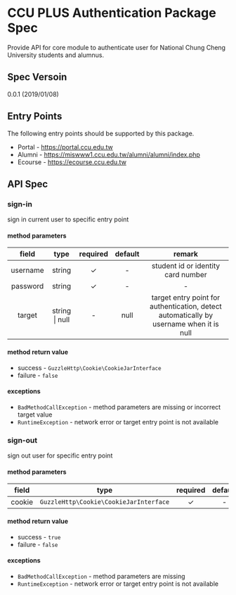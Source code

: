 # CCU PLUS Authentication Package Spec

Provide API for core module to authenticate user for National Chung Cheng University students and alumnus.

## Spec Versoin

0.0.1 (2019/01/08)

## Entry Points
The following entry points should be supported by this package.

- Portal - https://portal.ccu.edu.tw
- Alumni - https://miswww1.ccu.edu.tw/alumni/alumni/index.php
- Ecourse - https://ecourse.ccu.edu.tw

## API Spec

### sign-in

sign in current user to specific entry point

#### method parameters

|  field   |      type      | required | default |                            remark                            |
| :------: | :------------: | :------: | :-----: | :----------------------------------------------------------: |
| username |     string     |    ✓     |    -    |              student id or identity card number              |
| password |     string     |    ✓     |    -    |                              -                               |
|  target  | string \| null |    -     |  null   | target entry point for authentication, detect automatically by username when it is null |

#### method return value

- success - `GuzzleHttp\Cookie\CookieJarInterface`
- failure - `false`

#### exceptions

- `BadMethodCallException` - method parameters are missing or incorrect target value
- `RuntimeException` - network error or target entry point is not available

### sign-out

sign out user for specific entry point

#### method parameters

| field  |                  type                  | required | default | remark |
| :----: | :------------------------------------: | :------: | :-----: | :----: |
| cookie | `GuzzleHttp\Cookie\CookieJarInterface` |    ✓     |    -    |   -    |

#### method return value

- success - `true`
- failure - `false`

#### exceptions

- `BadMethodCallException` - method parameters are missing
- `RuntimeException` - network error or target entry point is not available

